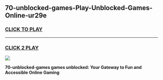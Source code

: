 
## 70-unblocked-games-Play-Unblocked-Games-Online-ur29e
<h3>
<a href="https://premium76.site?title=70-unblocked-games&ref=24A">CLICK TO PLAY</a></h3>
<hr>

<h3>
<a href="https://premium76.site?title=70-unblocked-games&ref=24A">CLICK 2 PLAY</a>
  
</h3>

<a href="https://premium76.site?title=70-unblocked-games&ref=24A"><img src="https://clearcache.store/games.png"></a>


**70-unblocked-games games unblocked: Your Gateway to Fun and Accessible Online Gaming**
